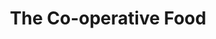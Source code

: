 ---
title: "The Co-operative Food"
url: /houghton-le-spring/the-co-operative-food-percy-terrace/
shop: convenience
---